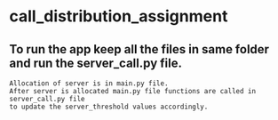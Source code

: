 # call_distribution_assignment

## To run the app keep all the files in same folder and run the server_call.py file.

    Allocation of server is in main.py file.
    After server is allocated main.py file functions are called in server_call.py file
    to update the server_threshold values accordingly.
